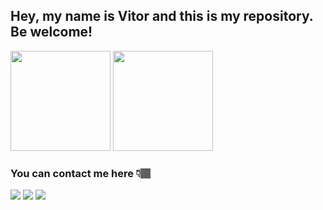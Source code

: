   ## Hey, my name is Vitor and this is my repository. Be welcome! ##
  <img height="160em" src="https://github-readme-stats-eight-theta.vercel.app/api?username=vitormnoel&show_icons=true&theme=dracula&include_all_commits=true&count_private=true"/>
  <img height="160em" src="https://github-readme-stats-eight-theta.vercel.app/api/top-langs/?username=vitormnoel&layout=compact&langs_count=8&theme=dracula"/>

  ### You can contact me here 👇🏽 ###
<div>
  <a href = "mailto: vtormnoel@gmail.com"><img src="https://img.shields.io/badge/-Gmail-%23EA4335?style=for-the-badge&logo=gmail&logoColor=white" target="_blank"></a>
  <a target="_blank" href="https://www.linkedin.com/in/vitor-manoel-/" target="_blank"><img src="https://img.shields.io/badge/-LinkedIn-%230077B5?style=for-the-badge&logo=linkedin&logoColor=white"></a>
  <a target="_blank" href="https://instagram.com/vitormnoel" target="_blank"><img src="https://img.shields.io/badge/-Instagram-%23E4405F?style=for-the-badge&logo=instagram&logoColor=white"></a>
</div>
